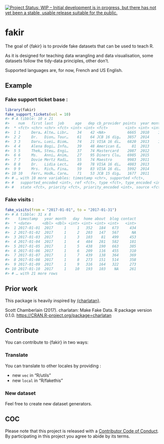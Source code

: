 
<!-- README.md is generated from README.Rmd. Please edit that file -->

[![Project Status: WIP – Initial development is in progress, but there
has not yet been a stable, usable release suitable for the
public.](http://www.repostatus.org/badges/latest/wip.svg)](http://www.repostatus.org/#wip)

# fakir

The goal of {fakir} is to provide fake datasets that can be used to
teach R.

As it is designed for teaching data wrangling and data visualisation,
some datasets follow the tidy-data principles, other don’t.

Supported languages are, for now, French and US English.

## Example

### Fake support ticket base :

``` r
library(fakir)
fake_support_tickets(vol = 10)
#> # A tibble: 10 x 21
#>    num   first last  job     age   dep cb_provider points  year month   day
#>  * <fct> <chr> <chr> <fct> <int> <int> <fct>        <int> <int> <int> <int>
#>  1 1     Dera… Alte… Libr…    34    42 <NA>          6665  2010    11    13
#>  2 2     Dr.   Dion… Tour…    61    64 JCB 16 dig…   3857  2014     6    21
#>  3 3     Darv… Luei… Biom…    74    21 VISA 16 di…   6820  2013    11    17
#>  4 4     Alena Bogi… Info…    39    48 American E…     81  2013     4    17
#>  5 5     Thek… Steu… Engi…    37    74 Mastercard    2087  2012     9    15
#>  6 6     Ms.   Anni… Anim…    27    95 Diners Clu…   6985  2015     7    22
#>  7 7     Dovie Mertz Radi…    55    74 Maestro       9983  2011     9    25
#>  8 8     Dr.   Lidia Lect…    49    78 VISA 16 di…   4083  2013     9     2
#>  9 9     Mrs.  Rich… Fina…    59    83 VISA 16 di…   5992  2014     6     6
#> 10 10    Ferr… Hodk… Care…    71    53 JCB 15 dig…   1677  2011     6    14
#> # … with 10 more variables: timestamp <chr>, supported <fct>,
#> #   supported_encoded <int>, ref <fct>, type <fct>, type_encoded <int>,
#> #   state <fct>, priority <fct>, priority_encoded <int>, source <fct>
```

### Fake visits :

``` r
fake_visits(from = "2017-01-01", to = "2017-01-31")
#> # A tibble: 31 x 8
#>    timestamp   year month   day  home about  blog contact
#>  * <date>     <dbl> <dbl> <int> <int> <int> <int>   <int>
#>  1 2017-01-01  2017     1     1   352   184   673     434
#>  2 2017-01-02  2017     1     2   203   147   567      NA
#>  3 2017-01-03  2017     1     3   103    81   499     453
#>  4 2017-01-04  2017     1     4   484   281   582     181
#>  5 2017-01-05  2017     1     5   438   190   663     385
#>  6 2017-01-06  2017     1     6   209   116   455     310
#>  7 2017-01-07  2017     1     7   439   138   364     369
#>  8 2017-01-08  2017     1     8   273   151   514     358
#>  9 2017-01-09  2017     1     9   316   164   322     273
#> 10 2017-01-10  2017     1    10   193   103    NA     261
#> # … with 21 more rows
```

## Prior work

This package is heavily inspired by
[{charlatan}](https://github.com/ropensci/charlatan).

Scott Chamberlain (2017). charlatan: Make Fake Data. R package version
0.1.0. <https://CRAN.R-project.org/package=charlatan>

## Contribute

You can contribute to {fakir} in two ways:

### Translate

You can translate to other locales by providing :

  - new `vec` in “R/utils”
  - new `local` in “R/fakethis”

### New dataset

Feel free to create new dataset generators.

## COC

Please note that this project is released with a [Contributor Code of
Conduct](CODE_OF_CONDUCT.md). By participating in this project you agree
to abide by its terms.
